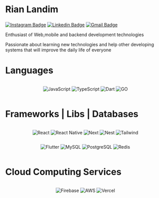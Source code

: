 ###

# Rian Landim

###

[![Instagram Badge](https://img.shields.io/badge/-@rianlandim-00875f?style=flat-square&labelColor=00875f&logo=instagram&logoColor=white&link=https://www.instagram.com/rianlandim/)](https://www.instagram.com/rianlandim/)
[![Linkedin Badge](https://img.shields.io/badge/-Rian%20Landim-00875f?style=flat-square&logo=Linkedin&logoColor=white&link=https://www.linkedin.com/in/rian-landim/)](https://www.linkedin.com/in/rian-landim/)
[![Gmail Badge](https://img.shields.io/badge/-rianlandim.dev@gmail.com-00875f?style=flat-square&logo=Gmail&logoColor=white&link=mailto:rianlandim.dev@gmail.com)](mailto:rianlandim.dev@gmail.com)

Enthusiast of Web,mobile and backend development technologies

Passionate about learning new technologies and help other developing systems that will improve the daily life of everyone

###

# Languages

<div style="display: flex; flex-direction: row;align-items: center; justify-content: space-evenly">

![JavaScript](https://img.shields.io/badge/JavaScript-F7DF1E?style=for-the-badge&logo=javascript&logoColor=black) ![TypeScript](https://img.shields.io/badge/TypeScript-007ACC?style=for-the-badge&logo=typescript&logoColor=white) ![Dart](https://img.shields.io/badge/Dart-0175C2?style=for-the-badge&logo=dart&logoColor=white) ![GO](https://img.shields.io/badge/GO-0175C2?style=for-the-badge&logo=go&logoColor=white)

</div>

###

###

# Frameworks | Libs | Databases

<div style="display: flex; flex-direction: row; align-items: center; justify-content: space-evenly">

![React](https://img.shields.io/badge/React-20232A?style=for-the-badge&logo=react&logoColor=61DAFB) ![React Native](https://img.shields.io/badge/React_Native-20232A?style=for-the-badge&logo=react&logoColor=61DAFB) ![Next](https://img.shields.io/badge/Next-black?style=for-the-badge&logo=next.js&logoColor=white) ![Nest](https://img.shields.io/badge/nestjs-%23E0234E.svg?style=for-the-badge&logo=nestjs&logoColor=white) ![Tailwind](https://img.shields.io/badge/tailwindcss-%2338B2AC.svg?style=for-the-badge&logo=tailwind-css&logoColor=white)

</div>

<div style="display: flex; flex-direction: row;align-items: center; justify-content: space-evenly">

![Flutter](https://img.shields.io/badge/Flutter-02569B?style=for-the-badge&logo=flutter&logoColor=white) ![MySQL](https://img.shields.io/badge/MySQL-00000F?style=for-the-badge&logo=mysql&logoColor=white) ![PostgreSQL](https://img.shields.io/badge/PostgreSQL-000?style=for-the-badge&logo=postgresql) ![Redis](https://img.shields.io/badge/redis-%23DD0031.svg?style=for-the-badge&logo=redis&logoColor=white)

</div>

###

###

# Cloud Computing Services

<div style="display: flex; flex-direction: row;align-items: center; justify-content: space-evenly">

![Firebase](https://img.shields.io/badge/firebase-000?style=for-the-badge&logo=firebase&logoColor=ffca28) ![AWS](https://img.shields.io/badge/AWS-000.svg?style=for-the-badge&logo=amazon-aws&logoColor=white) ![Vercel](https://img.shields.io/badge/vercel-%23000000.svg?style=for-the-badge&logo=vercel&logoColor=white)

</div>

###
